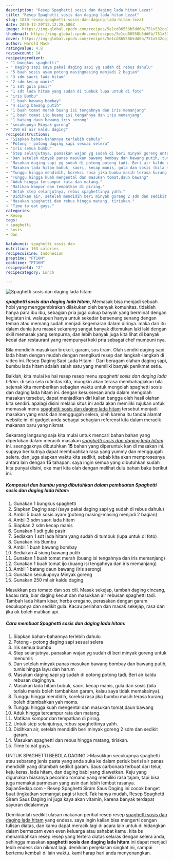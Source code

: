 ```yaml
---
description: "Resep Spaghetti sosis dan daging lada hitam Lezat"
title: "Resep Spaghetti sosis dan daging lada hitam Lezat"
slug: 1810-resep-spaghetti-sosis-dan-daging-lada-hitam-lezat
date: 2020-12-20T12:12:28.586Z
image: https://img-global.cpcdn.com/recipes/5e1cd86558b5dd6b/751x532cq70/spaghetti-sosis-dan-daging-lada-hitam-foto-resep-utama.jpg
thumbnail: https://img-global.cpcdn.com/recipes/5e1cd86558b5dd6b/751x532cq70/spaghetti-sosis-dan-daging-lada-hitam-foto-resep-utama.jpg
cover: https://img-global.cpcdn.com/recipes/5e1cd86558b5dd6b/751x532cq70/spaghetti-sosis-dan-daging-lada-hitam-foto-resep-utama.jpg
author: Harold Mack
ratingvalue: 4.8
reviewcount: 14
recipeingredient:
- "1 bungkus spaghetti"
- " Daging sapi saya pakai daging sapi yg sudah di rebus dahulu"
- "5 buah sosis ayam potong masingmasing menjadi 2 bagian"
- "3 sdm saori lada hitam"
- "2 sdm kecap manis"
- "1 sdt gula pasir"
- "1 sdt lada hitam yang sudah di tumbuk lupa untuk di foto"
- "iris Bumbu"
- "1 buah bawang bombay"
- "4 siung bawang putih"
- "1 buah tomat merah buang isi tengahnya dan iris memanjang"
- "1 buah tomat ijo buang isi tengahnya dan iris memanjang"
- "1 batang daun bawang iris serong"
- "secukupnya Minyak goreng"
- "250 ml air kaldu daging"
recipeinstructions:
- "Siapkan bahan-bahannya terlebih dahulu"
- "Potong - potong daging sapi sesuai selera"
- "Iris semua bumbu"
- "Step selanjutnya, panaskan wajan yg sudah di beri minyak goreng untuk menumis"
- "Dan setelah minyak panas masukan bawang bombay dan bawang putih, tumis hingga layu dan harum"
- "Masukan daging sapi yg sudah di potong potong tadi. Beri air kaldu rebusan dagingnya."
- "Masukan lada hitam bubuk, saori, kecap manis, gula dan sosis (bila terlalu manis boleh tambahkan garam, kalau saya tidak memakainya)."
- "Tunggu hingga mendidih, koreksi rasa jika bumbu masih terasa kurang boleh ditambahkan yah moms."
- "Tunggu hingga kuah mengental dan masukan tomat,daun bawang"
- "Aduk hingga tercampur rata dan matang."
- "Matikan kompor dan tempatkan di piring."
- "Untuk step selanjutnya, rebus spaghettinya yahh."
- "Didihkan air, setelah mendidih beri minyak goreng 2 sdm dan sedikit garam."
- "Masukan spaghetti dan rebus hingga matang, tiriskan."
- "Time to eat guys."
categories:
- Resep
tags:
- spaghetti
- sosis
- dan

katakunci: spaghetti sosis dan 
nutrition: 163 calories
recipecuisine: Indonesian
preptime: "PT10M"
cooktime: "PT36M"
recipeyield: "2"
recipecategory: Lunch

---
```



![Spaghetti sosis dan daging lada hitam](https://img-global.cpcdn.com/recipes/5e1cd86558b5dd6b/751x532cq70/spaghetti-sosis-dan-daging-lada-hitam-foto-resep-utama.jpg)

<b><i>spaghetti sosis dan daging lada hitam</i></b>, Memasak bisa menjadi sebuah hobi yang menggembirakan dilakukan oleh banyak komunitas. tidaklah hanya para ibu ibu, sebagian pria juga cukup banyak yang berminat dengan kegiatan ini. walaupun hanya untuk sekedar bersenang senang dengan teman atau memang sudah menjadi kegemaran dalam dirinya. maka dari itu dalam dunia juru masak sekarang sangat banyak ditemukan laki laki dengan skill memasak yang sempurna, dan lebih banyak juga kita lihat di banyak kedai dan restaurant yang mempunyai koki pria sebagai chef mumpuni nya.

Bila mendidih masukkan brokoli, garam, sos tiram. Olah sendiri daging sapi lada hitam dengan mudah dengan mengikuti resep dan langkah-langkah di video ini. Resep Daging Sapi Lada Hitam - Dari beragam olahan daging sapi, bumbu lada hitam adalah salah satu yang memiliki banyak penikmat setia.

Baiklah, kita mulai ke hal resep resep menu <i>spaghetti sosis dan daging lada hitam</i>. di sela sela rutinitas kita, mungkin akan terasa membahagiakan bila sejenak kita memberikan sebagian waktu untuk mengolah spaghetti sosis dan daging lada hitam ini. dengan kesuksesan anda dalam mengolah masakan tersebut, dapat menjadikan diri kalian bangga oleh hasil olahan kita sendiri. apalagi disini melalui situs ini anda akan memiliki rujukan untuk memasak menu <u>spaghetti sosis dan daging lada hitam</u> tersebut menjadi masakan yang enak dan menggugah selera, oleh karena itu tandai alamat website ini di gadget anda sebagai sebagian referensi kita dalam meracik makanan baru yang nikmat.


Sekarang langsung saja kita mulai untuk mencari bahan bahan yang diperlukan dalam meracik masakan <u><i>spaghetti sosis dan daging lada hitam</i></u> ini. seenggaknya dibutuhkan <b>15</b> bahan yang diperuntuk kan di masakan ini. supaya berikutnya dapat membuahkan rasa yang yummy dan menggugah selera. dan juga siapkan waktu kita sedikit, sebab kita akan memprosesnya antara lain dengan <b>15</b> tahapan. saya ingin semua yang dibutuhkan sudah kita punyai disini, oke mari kita olah dengan melihat dulu bahan baku berikut ini.

<!--inarticleads1-->

##### Komposisi dan bumbu yang dibutuhkan dalam pembuatan Spaghetti sosis dan daging lada hitam:

1. Gunakan 1 bungkus spaghetti
1. Siapkan  Daging sapi (saya pakai daging sapi yg sudah di rebus dahulu)
1. Ambil 5 buah sosis ayam (potong masing-masing menjadi 2 bagian)
1. Ambil 3 sdm saori lada hitam
1. Siapkan 2 sdm kecap manis
1. Gunakan 1 sdt gula pasir
1. Sediakan 1 sdt lada hitam yang sudah di tumbuk (lupa untuk di foto)
1. Gunakan iris Bumbu
1. Ambil 1 buah bawang bombay
1. Sediakan 4 siung bawang putih
1. Gunakan 1 buah tomat merah (buang isi tengahnya dan iris memanjang)
1. Gunakan 1 buah tomat ijo (buang isi tengahnya dan iris memanjang)
1. Ambil 1 batang daun bawang (iris serong)
1. Gunakan secukupnya Minyak goreng
1. Gunakan 250 ml air kaldu daging


Masukkan pes tomato dan sos cili. Masak sekejap, tambah daging cincang, kacau rata, biar daging kecut dan masukkan air rebusan spaghetti tadi. Tambah lada hitam kisar, herba oregano, perasakan dengan garam secukupnya dan sedikit gula. Kacau perlahan dan masak sekejap, rasa dan jika ok boleh matikan api. 

<!--inarticleads2-->

##### Cara membuat Spaghetti sosis dan daging lada hitam:

1. Siapkan bahan-bahannya terlebih dahulu
1. Potong - potong daging sapi sesuai selera
1. Iris semua bumbu
1. Step selanjutnya, panaskan wajan yg sudah di beri minyak goreng untuk menumis
1. Dan setelah minyak panas masukan bawang bombay dan bawang putih, tumis hingga layu dan harum
1. Masukan daging sapi yg sudah di potong potong tadi. Beri air kaldu rebusan dagingnya.
1. Masukan lada hitam bubuk, saori, kecap manis, gula dan sosis (bila terlalu manis boleh tambahkan garam, kalau saya tidak memakainya).
1. Tunggu hingga mendidih, koreksi rasa jika bumbu masih terasa kurang boleh ditambahkan yah moms.
1. Tunggu hingga kuah mengental dan masukan tomat,daun bawang
1. Aduk hingga tercampur rata dan matang.
1. Matikan kompor dan tempatkan di piring.
1. Untuk step selanjutnya, rebus spaghettinya yahh.
1. Didihkan air, setelah mendidih beri minyak goreng 2 sdm dan sedikit garam.
1. Masukan spaghetti dan rebus hingga matang, tiriskan.
1. Time to eat guys.


UNTUK SPAGHETTI BEBOLA DAGING :-Masukkan secukupnya spaghetti atau sebarang jenis pasta yang anda suka ke dalam periuk berisi air panas mendidih yang ditambah sedikit garam. Saus carbonara terbuat dari telur, keju keras, lada hitam, dan daging babi yang diawetkan. Keju yang digunakan biasanya pecorino romano yang memiliki rasa tajam, tapi bisa juga memakai parmesan yang asin dan lebih lembut rasanya. SajianSedap.com - Resep Spaghetti Siram Saus Daging ini cocok banget buat tingkatkan semangat pagi si kecil. Tak hanya mudah, Resep Spaghetti Siram Saus Daging ini juga kaya akan vitamin, karena banyak terdapat sayuran didalamnya. 

Demikianlah sedikit ulasan makanan perihal resep resep <u>spaghetti sosis dan daging lada hitam</u> yang endess. saya ingin kalian bisa mengerti dengan tulisan diatas, dan kamu dapat meracik lagi di acara lain untuk di hidangkan dalam bermacam even even keluarga atau sahabat kamu. kita bs menambahkan resep resep yang tertera diatas selaras dengan selera anda, sehingga masakan <b>spaghetti sosis dan daging lada hitam</b> ini dapat menjadi lebih endess dan nikmat lagi. demikian penjelasan singkat ini, sampai bertemu kembali di lain waktu. kami harap hari anda menyenangkan.
